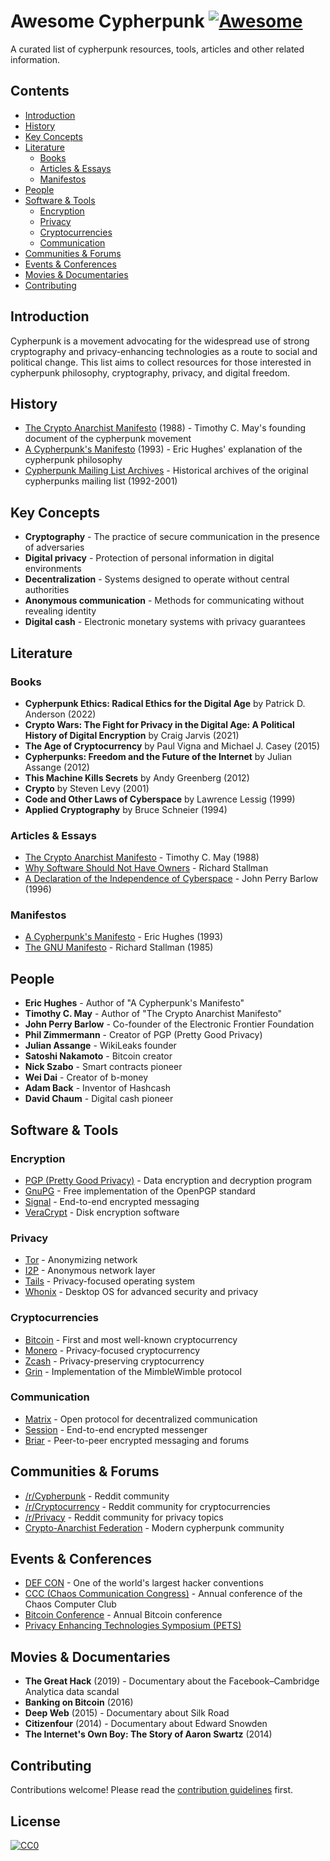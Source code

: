 # Awesome Cypherpunk [![Awesome](https://awesome.re/badge.svg)](https://awesome.re)

A curated list of cypherpunk resources, tools, articles and other related information.

## Contents

- [Introduction](#introduction)
- [History](#history)
- [Key Concepts](#key-concepts)
- [Literature](#literature)
  - [Books](#books)
  - [Articles & Essays](#articles--essays)
  - [Manifestos](#manifestos)
- [People](#people)
- [Software & Tools](#software--tools)
  - [Encryption](#encryption)
  - [Privacy](#privacy)
  - [Cryptocurrencies](#cryptocurrencies)
  - [Communication](#communication)
- [Communities & Forums](#communities--forums)
- [Events & Conferences](#events--conferences)
- [Movies & Documentaries](#movies--documentaries)
- [Contributing](#contributing)

## Introduction

Cypherpunk is a movement advocating for the widespread use of strong cryptography and privacy-enhancing technologies as a route to social and political change. This list aims to collect resources for those interested in cypherpunk philosophy, cryptography, privacy, and digital freedom.

## History

- [The Crypto Anarchist Manifesto](https://www.activism.net/cypherpunk/crypto-anarchy.html) (1988) - Timothy C. May's founding document of the cypherpunk movement
- [A Cypherpunk's Manifesto](https://www.activism.net/cypherpunk/manifesto.html) (1993) - Eric Hughes' explanation of the cypherpunk philosophy
- [Cypherpunk Mailing List Archives](https://mailing-list-archive.cryptoanarchy.wiki/) - Historical archives of the original cypherpunks mailing list (1992-2001)

## Key Concepts

- **Cryptography** - The practice of secure communication in the presence of adversaries
- **Digital privacy** - Protection of personal information in digital environments
- **Decentralization** - Systems designed to operate without central authorities
- **Anonymous communication** - Methods for communicating without revealing identity
- **Digital cash** - Electronic monetary systems with privacy guarantees

## Literature

### Books

- **Cypherpunk Ethics: Radical Ethics for the Digital Age** by Patrick D. Anderson (2022)
- **Crypto Wars: The Fight for Privacy in the Digital Age: A Political History of Digital Encryption** by Craig Jarvis (2021)
- **The Age of Cryptocurrency** by Paul Vigna and Michael J. Casey (2015)
- **Cypherpunks: Freedom and the Future of the Internet** by Julian Assange (2012)
- **This Machine Kills Secrets** by Andy Greenberg (2012)
- **Crypto** by Steven Levy (2001)
- **Code and Other Laws of Cyberspace** by Lawrence Lessig (1999)
- **Applied Cryptography** by Bruce Schneier (1994)

### Articles & Essays

- [The Crypto Anarchist Manifesto](https://www.activism.net/cypherpunk/crypto-anarchy.html) - Timothy C. May (1988)
- [Why Software Should Not Have Owners](https://www.gnu.org/philosophy/why-free.en.html) - Richard Stallman
- [A Declaration of the Independence of Cyberspace](https://www.eff.org/cyberspace-independence) - John Perry Barlow (1996)

### Manifestos

- [A Cypherpunk's Manifesto](https://www.activism.net/cypherpunk/manifesto.html) - Eric Hughes (1993)
- [The GNU Manifesto](https://www.gnu.org/gnu/manifesto.html) - Richard Stallman (1985)

## People

- **Eric Hughes** - Author of "A Cypherpunk's Manifesto"
- **Timothy C. May** - Author of "The Crypto Anarchist Manifesto"
- **John Perry Barlow** - Co-founder of the Electronic Frontier Foundation
- **Phil Zimmermann** - Creator of PGP (Pretty Good Privacy)
- **Julian Assange** - WikiLeaks founder
- **Satoshi Nakamoto** - Bitcoin creator
- **Nick Szabo** - Smart contracts pioneer
- **Wei Dai** - Creator of b-money
- **Adam Back** - Inventor of Hashcash
- **David Chaum** - Digital cash pioneer

## Software & Tools

### Encryption

- [PGP (Pretty Good Privacy)](https://www.openpgp.org/) - Data encryption and decryption program
- [GnuPG](https://gnupg.org/) - Free implementation of the OpenPGP standard
- [Signal](https://signal.org/) - End-to-end encrypted messaging
- [VeraCrypt](https://www.veracrypt.fr/) - Disk encryption software

### Privacy

- [Tor](https://www.torproject.org/) - Anonymizing network
- [I2P](https://geti2p.net/) - Anonymous network layer
- [Tails](https://tails.boum.org/) - Privacy-focused operating system
- [Whonix](https://www.whonix.org/) - Desktop OS for advanced security and privacy

### Cryptocurrencies

- [Bitcoin](https://bitcoin.org/) - First and most well-known cryptocurrency
- [Monero](https://www.getmonero.org/) - Privacy-focused cryptocurrency
- [Zcash](https://z.cash/) - Privacy-preserving cryptocurrency
- [Grin](https://grin.mw/) - Implementation of the MimbleWimble protocol

### Communication

- [Matrix](https://matrix.org/) - Open protocol for decentralized communication
- [Session](https://getsession.org/) - End-to-end encrypted messenger
- [Briar](https://briarproject.org/) - Peer-to-peer encrypted messaging and forums

## Communities & Forums

- [/r/Cypherpunk](https://www.reddit.com/r/Cypherpunk/) - Reddit community
- [/r/Cryptocurrency](https://www.reddit.com/r/CryptoCurrency/) - Reddit community for cryptocurrencies
- [/r/Privacy](https://www.reddit.com/r/privacy/) - Reddit community for privacy topics
- [Crypto-Anarchist Federation](https://cryptoanarchy.wiki/) - Modern cypherpunk community

## Events & Conferences

- [DEF CON](https://defcon.org/) - One of the world's largest hacker conventions
- [CCC (Chaos Communication Congress)](https://www.ccc.de/en/) - Annual conference of the Chaos Computer Club
- [Bitcoin Conference](https://b.tc/conference) - Annual Bitcoin conference
- [Privacy Enhancing Technologies Symposium (PETS)](https://petsymposium.org/)

## Movies & Documentaries

- **The Great Hack** (2019) - Documentary about the Facebook–Cambridge Analytica data scandal
- **Banking on Bitcoin** (2016)
- **Deep Web** (2015) - Documentary about Silk Road
- **Citizenfour** (2014) - Documentary about Edward Snowden
- **The Internet's Own Boy: The Story of Aaron Swartz** (2014)

## Contributing

Contributions welcome! Please read the [contribution guidelines](CONTRIBUTING.md) first.

## License

[![CC0](https://mirrors.creativecommons.org/presskit/buttons/88x31/svg/cc-zero.svg)](https://creativecommons.org/publicdomain/zero/1.0/)